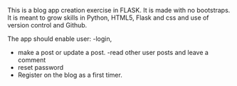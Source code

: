 This is a blog app creation exercise in FLASK.
It is made with no bootstraps.
It is meant to grow skills in Python, HTML5, Flask and css and use of version control and Github.

The app should enable user:
-login,
- make a post or update a post.
-read other user posts and leave a comment
- reset password
- Register on the blog as a first timer. 
